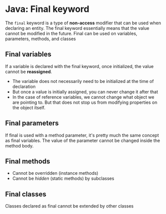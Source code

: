 # Java: Final keyword
The `final` keyword is a type of **non-access** modifier that can be used when declaring an entity. The final keyword essentially means that the value cannot be modified in the future. Final can be used on variables, parameters, methods, and classes

## Final variables
If a variable is declared with the final keyword, once initialized, the value cannot be **reassigned**.
- The variable does not necessarily need to be initialized at the time of declaration
- But once a value is initially assigned, you can never change it after that
- In the case of reference variables, we cannot change what object we are pointing to. But that does not stop us from modifying properties on the object itself.

## Final parameters
If final is used with a method parameter, it's pretty much the same concept as final variables. The value of the parameter cannot be changed inside the method body.

## Final methods
- Cannot be overridden (instance methods)
- Cannot be *hidden* (static methods) by subclasses

## Final classes
Classes declared as final cannot be extended by other classes